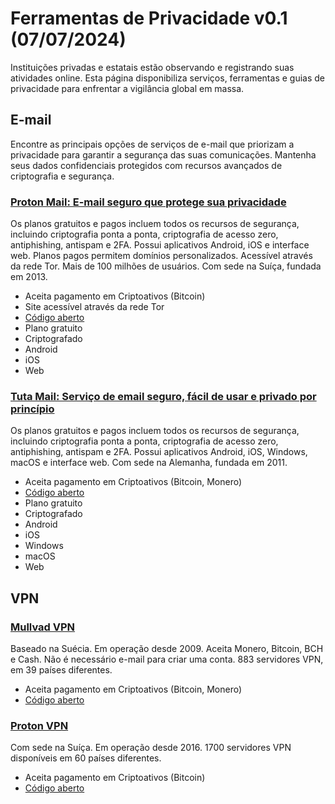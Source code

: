 # Ferramentas de Privacidade v0.1 (07/07/2024)
Instituições privadas e estatais estão observando e registrando suas atividades online. Esta página disponibiliza serviços, ferramentas e guias de privacidade para enfrentar a vigilância global em massa.

## E-mail
Encontre as principais opções de serviços de e-mail que priorizam a privacidade para garantir a segurança das suas comunicações. Mantenha seus dados confidenciais protegidos com recursos avançados de criptografia e segurança.

### [Proton Mail: E-mail seguro que protege sua privacidade](https://proton.me)
Os planos gratuitos e pagos incluem todos os recursos de segurança, incluindo criptografia ponta a ponta, criptografia de acesso zero, antiphishing, antispam e 2FA. Possui aplicativos Android, iOS e interface web. Planos pagos permitem domínios personalizados. Acessível através da rede Tor. Mais de 100 milhões de usuários. Com sede na Suíça, fundada em 2013.
- Aceita pagamento em Criptoativos (Bitcoin)
- Site acessível através da rede Tor
- [Código aberto](https://github.com/ProtonMail)
- Plano gratuito
- Criptografado
- Android
- iOS
- Web

### [Tuta Mail: Serviço de email seguro, fácil de usar e privado por princípio](https://tuta.com)
Os planos gratuitos e pagos incluem todos os recursos de segurança, incluindo criptografia ponta a ponta, criptografia de acesso zero, antiphishing, antispam e 2FA. Possui aplicativos Android, iOS, Windows, macOS e interface web. Com sede na Alemanha, fundada em 2011.
- Aceita pagamento em Criptoativos (Bitcoin, Monero)
- [Código aberto](https://github.com/tutao)
- Plano gratuito
- Criptografado
- Android
- iOS
- Windows
- macOS
- Web

## VPN
### [Mullvad VPN](https://mullvad.net)
Baseado na Suécia. Em operação desde 2009. Aceita Monero, Bitcoin, BCH e Cash. Não é necessário e-mail para criar uma conta. 883 servidores VPN, em 39 países diferentes.
- Aceita pagamento em Criptoativos (Bitcoin, Monero)
- [Código aberto](https://github.com/mullvad)

### [Proton VPN](https://protonvpn.com)
Com sede na Suíça. Em operação desde 2016. 1700 servidores VPN disponíveis em 60 países diferentes.
- Aceita pagamento em Criptoativos (Bitcoin)
- [Código aberto](https://github.com/ProtonVPN)
